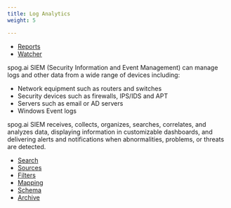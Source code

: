 ```yaml
---
title: Log Analytics
weight: 5

---
```


* <a href="/cloud_vista/loganalytics/reports">Reports</a>
* <a href="/cloud_vista/loganalytics/watcher">Watcher</a>

spog.ai SIEM (Security Information and Event Management) can manage logs and other data from a wide range of devices including:
* Network equipment such as routers and switches
* Security devices such as firewalls, IPS/IDS and APT
* Servers such as email or AD servers
* Windows Event logs

spog.ai SIEM receives, collects, organizes, searches, correlates, and analyzes data, displaying information in customizable dashboards, and delivering alerts and notifications when abnormalities, problems, or threats are detected.

* <a href="/cloud_vista/loganalytics/search">Search</a>
* <a href="/cloud_vista/loganalytics/sources">Sources</a>
* <a href="/cloud_vista/loganalytics/filters">Filters</a>
* <a href="/cloud_vista/loganalytics/mapping">Mapping</a>
* <a href="/cloud_vista/loganalytics/schema">Schema</a>
* <a href="/cloud_vista/loganalytics/archive">Archive</a>

